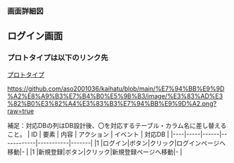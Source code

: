 ### 画面詳細図
## ログイン画面
### プロトタイプは以下のリンク先
[プロトタイプ](https://www.figma.com/file/5bAHMcKrDB8THLNT72si3d/%E7%94%BB%E9%9D%A2?node-id=0%3A1)

https://github.com/aso2001036/kaihatu/blob/main/%E7%94%BB%E9%9D%A2%E8%A9%B3%E7%B4%B0%E5%9B%B3/image/%E3%83%AD%E3%82%B0%E3%82%A4%E3%83%B3%E7%94%BB%E9%9D%A2.png?raw=true

補足：対応DBの列はDB設計後、〇を対応するテーブル・カラム名に差し替えること。
| ID | 要素 | 内容 | アクション | イベント | 対応DB |
|----|-----|------|------------|-----------|-------|
|1   |ログイン|ボタン|クリック|ログインページへ移動|-       |
|1   |新規登録|ボタン|クリック|新規登録ページへ移動|-       |
